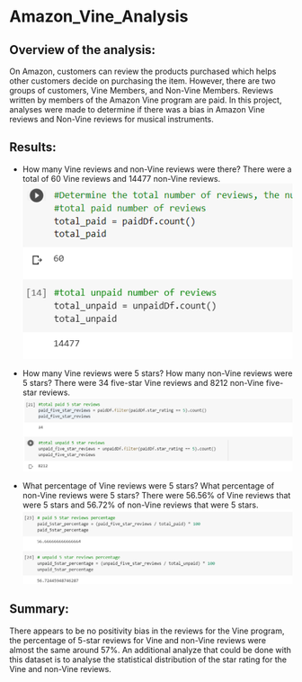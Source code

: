 # Amazon_Vine_Analysis
## Overview of the analysis: 
On Amazon, customers can review the products purchased which helps other customers decide on purchasing the item. However, there are two groups of customers, Vine Members, and Non-Vine Members. Reviews written by members of the Amazon Vine program are paid. In this project, analyses were made to determine if there was a bias in Amazon Vine reviews and Non-Vine reviews for musical instruments.


## Results:

* How many Vine reviews and non-Vine reviews were there? There were a total of 60 Vine reviews and 14477 non-Vine reviews.
![This is an image](https://github.com/maheeyah/Amazon_Vine_Analysis/blob/main/reviews.png)

* How many Vine reviews were 5 stars? How many non-Vine reviews were 5 stars? There were 34 five-star Vine reviews and 8212 non-Vine five-star reviews. 
![This is an image](https://github.com/maheeyah/Amazon_Vine_Analysis/blob/main/5starreviews.png)

* What percentage of Vine reviews were 5 stars? What percentage of non-Vine reviews were 5 stars? There were 56.56% of Vine reviews that were 5 stars and 56.72% of non-Vine reviews that were 5 stars. 
![This is an image](https://github.com/maheeyah/Amazon_Vine_Analysis/blob/main/PercentageScreenshot.png)

## Summary: 
There appears to be no positivity bias in the reviews for the Vine program, the percentage of 5-star reviews for Vine and non-Vine reviews were almost the same around 57%.
An additional analyze that could be done with this dataset is to analyse the statistical distribution of the star rating for the Vine and non-Vine reviews. 
